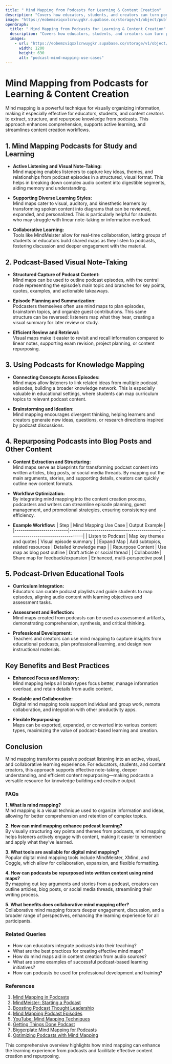 ```yaml
---
title: " Mind Mapping from Podcasts for Learning & Content Creation"
description: "Covers how educators, students, and creators can turn podcasts into mind maps to support learning, note-taking, and content repurposing."
image: "https://eobemzviqxxlcrwuygkr.supabase.co/storage/v1/object/public/yt2insight//podcast-mind-mapping-use-cases.png"
openGraph:
  title: " Mind Mapping from Podcasts for Learning & Content Creation"
  description: "Covers how educators, students, and creators can turn podcasts into mind maps to support learning, note-taking, and content repurposing."
  images:
    - url: "https://eobemzviqxxlcrwuygkr.supabase.co/storage/v1/object/public/yt2insight//podcast-mind-mapping-use-cases.png"
      width: 1200
      height: 630
      alt: "podcast-mind-mapping-use-cases"
---
```


# Mind Mapping from Podcasts for Learning & Content Creation

Mind mapping is a powerful technique for visually organizing information, making it especially effective for educators, students, and content creators to extract, structure, and repurpose knowledge from podcasts. This approach enhances comprehension, supports active learning, and streamlines content creation workflows.

## **1. Mind Mapping Podcasts for Study and Learning**

- **Active Listening and Visual Note-Taking:**  
Mind mapping enables listeners to capture key ideas, themes, and relationships from podcast episodes in a structured, visual format. This helps in breaking down complex audio content into digestible segments, aiding memory and understanding.

- **Supporting Diverse Learning Styles:**  
Mind maps cater to visual, auditory, and kinesthetic learners by transforming spoken content into diagrams that can be reviewed, expanded, and personalized. This is particularly helpful for students who may struggle with linear note-taking or information overload.

- **Collaborative Learning:**  
Tools like MindMeister allow for real-time collaboration, letting groups of students or educators build shared maps as they listen to podcasts, fostering discussion and deeper engagement with the material.

## **2. Podcast-Based Visual Note-Taking**

- **Structured Capture of Podcast Content:**  
Mind maps can be used to outline podcast episodes, with the central node representing the episode’s main topic and branches for key points, quotes, examples, and actionable takeaways.

- **Episode Planning and Summarization:**  
Podcasters themselves often use mind maps to plan episodes, brainstorm topics, and organize guest contributions. This same structure can be reversed: listeners map what they hear, creating a visual summary for later review or study.

- **Efficient Review and Retrieval:**  
Visual maps make it easier to revisit and recall information compared to linear notes, supporting exam revision, project planning, or content repurposing.

## **3. Using Podcasts for Knowledge Mapping**

- **Connecting Concepts Across Episodes:**  
Mind maps allow listeners to link related ideas from multiple podcast episodes, building a broader knowledge network. This is especially valuable in educational settings, where students can map curriculum topics to relevant podcast content.

- **Brainstorming and Ideation:**  
Mind mapping encourages divergent thinking, helping learners and creators generate new ideas, questions, or research directions inspired by podcast discussions.

## **4. Repurposing Podcasts into Blog Posts and Other Content**

- **Content Extraction and Structuring:**  
Mind maps serve as blueprints for transforming podcast content into written articles, blog posts, or social media threads. By mapping out the main arguments, stories, and supporting details, creators can quickly outline new content formats.

- **Workflow Optimization:**  
By integrating mind mapping into the content creation process, podcasters and writers can streamline episode planning, guest management, and promotional strategies, ensuring consistency and efficiency.

- **Example Workflow:**
  | Step                     | Mind Mapping Use Case                       | Output Example                     |
  |--------------------------|--------------------------------------------|------------------------------------|
  | Listen to Podcast        | Map key themes and quotes                  | Visual episode summary              |
  | Expand Map               | Add subtopics, related resources           | Detailed knowledge map              |
  | Repurpose Content        | Use map as blog post outline               | Draft article or social thread      |
  | Collaborate              | Share map for feedback/expansion           | Enhanced, multi-perspective post    |

## **5. Podcast-Driven Educational Tools**

- **Curriculum Integration:**  
Educators can curate podcast playlists and guide students to map episodes, aligning audio content with learning objectives and assessment tasks.

- **Assessment and Reflection:**  
Mind maps created from podcasts can be used as assessment artifacts, demonstrating comprehension, synthesis, and critical thinking.

- **Professional Development:**  
Teachers and creators can use mind mapping to capture insights from educational podcasts, plan professional learning, and design new instructional materials.

## **Key Benefits and Best Practices**

- **Enhanced Focus and Memory:**  
Mind mapping helps all brain types focus better, manage information overload, and retain details from audio content.

- **Scalable and Collaborative:**  
Digital mind mapping tools support individual and group work, remote collaboration, and integration with other productivity apps.

- **Flexible Repurposing:**  
Maps can be exported, expanded, or converted into various content types, maximizing the value of podcast-based learning and creation.

## **Conclusion**

Mind mapping transforms passive podcast listening into an active, visual, and collaborative learning experience. For educators, students, and content creators, this approach supports effective note-taking, deeper understanding, and efficient content repurposing—making podcasts a versatile resource for knowledge building and creative output.

### FAQs

**1. What is mind mapping?**  
Mind mapping is a visual technique used to organize information and ideas, allowing for better comprehension and retention of complex topics.

**2. How can mind mapping enhance podcast learning?**  
By visually structuring key points and themes from podcasts, mind mapping helps listeners actively engage with content, making it easier to remember and apply what they’ve learned.

**3. What tools are available for digital mind mapping?**  
Popular digital mind mapping tools include MindMeister, XMind, and Coggle, which allow for collaboration, expansion, and flexible formatting.

**4. How can podcasts be repurposed into written content using mind maps?**  
By mapping out key arguments and stories from a podcast, creators can outline articles, blog posts, or social media threads, streamlining their writing process.

**5. What benefits does collaborative mind mapping offer?**  
Collaborative mind mapping fosters deeper engagement, discussion, and a broader range of perspectives, enhancing the learning experience for all participants.

### Related Queries
- How can educators integrate podcasts into their teaching?
- What are the best practices for creating effective mind maps?
- How do mind maps aid in content creation from audio sources?
- What are some examples of successful podcast-based learning initiatives?
- How can podcasts be used for professional development and training?

### References
1. [Mind Mapping in Podcasts](https://player.fm/podcasts/Mind-Mapping)
2. [MindMeister: Starting a Podcast](https://www.mindmeister.com/blog/the-6-mind-maps-you-need-to-start-a-podcast-in-2021/)
3. [Boosting Podcast Thought Leadership](https://www.mindmeister.com/blog/5-mind-maps-to-boost-your-podcasts-thought-leadership-potential/)
4. [Mind Mapping Podcast Episodes](https://podcasts.apple.com/us/podcast/mind-mapping/id1472671400?i=1000472999668)
5. [YouTube: Mind Mapping Techniques](https://www.youtube.com/watch?v=KFg1gvkxKpw)
6. [Getting Things Done Podcast](https://gettingthingsdone.com/2017/04/episode-28-gtd-and-mind-mapping/)
7. [Biggerplate Mind Mapping for Podcasts](https://www.biggerplate.com/collections/2007/mind-mapping-for-podcasts)
8. [Optimizing Podcasts with Mind Mapping](https://www.mindmeister.com/blog/promoting-and-optimizing-your-podcast-with-mind-mapping/)

This comprehensive overview highlights how mind mapping can enhance the learning experience from podcasts and facilitate effective content creation and repurposing.